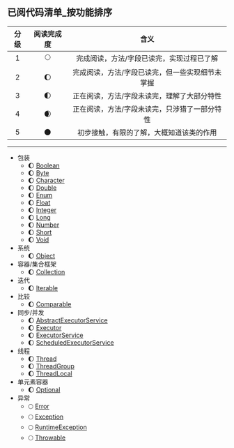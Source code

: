 ## 已阅代码清单_按功能排序

| 分级  | 阅读完成度 | 含义                       |
|:---:|:-----:|:------------------------:|
| 1   | 🌕    | 完成阅读，方法/字段已读完，实现过程已了解    |
| 2   | 🌔    | 完成阅读，方法/字段已读完，但一些实现细节未掌握 |
| 3   | 🌓    | 正在阅读，方法/字段未读完，理解了大部分特性   |
| 4   | 🌒    | 正在阅读，方法/字段未读完，只涉猎了一部分特性  |
| 5   | 🌑    | 初步接触，有限的了解，大概知道该类的作用     |

-------

* 包装
    * 🌔 [Boolean](https://github.com/aserendipper/JDK1.8-source-analysis/blob/main/src/jdk8/java/lang/Boolean.java)
    * 🌔 [Byte](https://github.com/aserendipper/JDK1.8-source-analysis/blob/main/src/jdk8/java/lang/Byte.java)
    * 🌔 [Character](https://github.com/aserendipper/JDK1.8-source-analysis/blob/main/src/jdk8/java/lang/Character.java)
    * 🌔 [Double](https://github.com/aserendipper/JDK1.8-source-analysis/blob/main/src/jdk8/java/lang/Double.java)
    * 🌔 [Enum](https://github.com/aserendipper/JDK1.8-source-analysis/blob/main/src/jdk8/java/lang/Enum.java)
    * 🌔 [Float](https://github.com/aserendipper/JDK1.8-source-analysis/blob/main/src/jdk8/java/lang/Float.java)
    * 🌔 [Integer](https://github.com/aserendipper/JDK1.8-source-analysis/blob/main/src/jdk8/java/lang/Integer.java)
    * 🌔 [Long](https://github.com/aserendipper/JDK1.8-source-analysis/blob/main/src/jdk8/java/lang/Long.java)
    * 🌔 [Number](https://github.com/aserendipper/JDK1.8-source-analysis/blob/main/src/jdk8/java/lang/Number.java)
    * 🌔 [Short](https://github.com/aserendipper/JDK1.8-source-analysis/blob/main/src/jdk8/java/lang/Short.java)
    * 🌔 [Void](https://github.com/aserendipper/JDK1.8-source-analysis/blob/main/src/jdk8/java/lang/Void.java)
* 系统
    * 🌔 [Object](https://github.com/aserendipper/JDK1.8-source-analysis/blob/main/src/jdk8/java/lang/Object.java)
* 容器/集合框架
    * 🌔 [Collection](https://github.com/aserendipper/JDK1.8-source-analysis/blob/main/src/jdk8/java/util/Collection.java)
* 迭代
    * 🌔 [Iterable](https://github.com/aserendipper/JDK1.8-source-analysis/blob/main/src/jdk8/java/lang/Iterable.java)
* 比较
    * 🌔 [Comparable](https://github.com/aserendipper/JDK1.8-source-analysis/blob/main/src/jdk8/java/lang/Comparable.java)
* 同步/并发
    * 🌔 [AbstractExecutorService](https://github.com/aserendipper/JDK1.8-source-analysis/blob/main/src/jdk8/java/util/concurrent/AbstractExecutorService.java)
    * 🌔 [Executor](https://github.com/aserendipper/JDK1.8-source-analysis/blob/main/src/jdk8/java/util/concurrent/Executor.java)
    * 🌔 [ExecutorService](https://github.com/aserendipper/JDK1.8-source-analysis/blob/main/src/jdk8/java/util/concurrent/ExecutorService.java)
    * 🌔 [ScheduledExecutorService](https://github.com/aserendipper/JDK1.8-source-analysis/blob/main/src/jdk8/java/util/concurrent/ScheduledExecutorService.java)
* 线程
    * 🌔 [Thread](https://github.com/aserendipper/JDK1.8-source-analysis/blob/main/src/jdk8/java/lang/Thread.java)
    * 🌔 [ThreadGroup](https://github.com/aserendipper/JDK1.8-source-analysis/blob/main/src/jdk8/java/lang/ThreadGroup.java)
    * 🌔 [ThreadLocal](https://github.com/aserendipper/JDK1.8-source-analysis/blob/main/src/jdk8/java/lang/ThreadLocal.java)
* 单元素容器  
    * 🌔 [Optional](https://github.com/aserendipper/JDK1.8-source-analysis/blob/main/src/jdk8/java/util/Optional.java)
* 异常
    * 🌕 [Error](https://github.com/aserendipper/JDK1.8-source-analysis/blob/main/src/jdk8/java/lang/Error.java)
    * 🌕 [Exception](https://github.com/aserendipper/JDK1.8-source-analysis/blob/main/src/jdk8/java/lang/Exception.java)
    * 🌕 [RuntimeException](https://github.com/aserendipper/JDK1.8-source-analysis/blob/main/src/jdk8/java/lang/RuntimeException.java)
    * 🌕 [Throwable](https://github.com/aserendipper/JDK1.8-source-analysis/blob/main/src/jdk8/java/lang/Throwable.java)